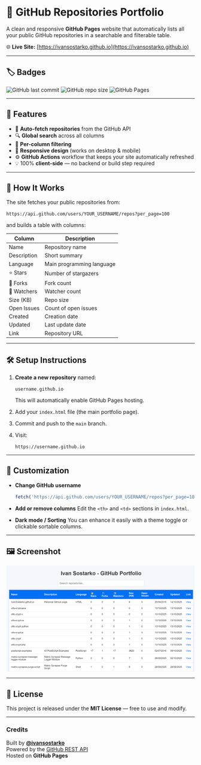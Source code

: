 # 🧩 GitHub Repositories Portfolio

A clean and responsive **GitHub Pages** website that automatically lists all your public GitHub repositories in a searchable and filterable table.

🌐 **Live Site:** [https://ivansostarko.github.io](https://ivansostarko.github.io)

---

## 🏷️ Badges

![GitHub last commit](https://img.shields.io/github/last-commit/ivansostarko/ivansostarko.github.io)
![GitHub repo size](https://img.shields.io/github/repo-size/ivansostarko/ivansostarko.github.io)
![GitHub Pages](https://img.shields.io/badge/Hosted%20on-GitHub%20Pages-blue?logo=github)

---

## 🚀 Features

- 🔄 **Auto-fetch repositories** from the GitHub API  
- 🔍 **Global search** across all columns  
- 🧩 **Per-column filtering**  
- 📱 **Responsive design** (works on desktop & mobile)  
- ⚙️ **GitHub Actions** workflow that keeps your site automatically refreshed  
- 💡 100% **client-side** — no backend or build step required  

---

## 🧠 How It Works

The site fetches your public repositories from:

```
https://api.github.com/users/YOUR_USERNAME/repos?per_page=100
```

and builds a table with columns:

| Column | Description |
|--------|--------------|
| Name | Repository name |
| Description | Short summary |
| Language | Main programming language |
| ⭐ Stars | Number of stargazers |
| 🍴 Forks | Fork count |
| 👀 Watchers | Watcher count |
| Size (KB) | Repo size |
| Open Issues | Count of open issues |
| Created | Creation date |
| Updated | Last update date |
| Link | Repository URL |

---

## 🛠️ Setup Instructions

1. **Create a new repository** named:
   ```
   username.github.io
   ```
   This will automatically enable GitHub Pages hosting.

2. Add your `index.html` file (the main portfolio page).

3. Commit and push to the `main` branch.

4. Visit:
   ```
   https://username.github.io
   ```

---

## 🧩 Customization

- **Change GitHub username**
  ```js
  fetch('https://api.github.com/users/YOUR_USERNAME/repos?per_page=100');
  ```

- **Add or remove columns**
  Edit the `<th>` and `<td>` sections in `index.html`.

- **Dark mode / Sorting**
  You can enhance it easily with a theme toggle or clickable sortable columns.

---

## 🖼️ Screenshot


![Screenshot of GitHub Repositories Portfolio](assets/github-page/github_portfolio.png)


---


## 📄 License

This project is released under the **MIT License** — free to use and modify.

---

### Credits

Built by [**@ivansostarko**](https://github.com/ivansostarko)  
Powered by the [GitHub REST API](https://docs.github.com/en/rest)  
Hosted on **GitHub Pages**
